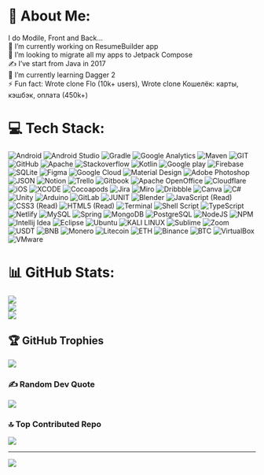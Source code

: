# 💫 About Me:
I do Modile, Front and Back...<br>
🔭 I’m currently working on ResumeBuilder app<br>
👯 I’m looking to migrate all my apps to Jetpack Compose<br>
✍️ I’ve start from Java in 2017<br>
🌱 I’m currently learning Dagger 2<br>
⚡ Fun fact: Wrote clone Flo (10k+ users), Wrote clone Кошелёк: карты, кэшбэк, оплата (450k+)

# 💻 Tech Stack:
![Android](https://img.shields.io/badge/Android-3DDC84?style=for-the-badge&logo=android&logoColor=white) ![Android Studio](https://img.shields.io/badge/Android_Studio-3DDC84?style=for-the-badge&logo=android-studio&logoColor=white) ![Gradle](https://img.shields.io/badge/gradle-02303A?style=for-the-badge&logo=gradle&logoColor=white) ![Google Analytics](https://img.shields.io/badge/Google%20Analytics-E37400?style=for-the-badge&logo=google%20analytics&logoColor=white) ![Maven](https://img.shields.io/badge/apache_maven-C71A36?style=for-the-badge&logo=apachemaven&logoColor=white) ![GIT](https://img.shields.io/badge/GIT-E44C30?style=for-the-badge&logo=git&logoColor=white) ![GitHub](https://img.shields.io/badge/GitHub-100000?style=for-the-badge&logo=github&logoColor=white) ![Apache](https://img.shields.io/badge/Apache-D22128?style=for-the-badge&logo=Apache&logoColor=white) ![Stackoverflow](https://img.shields.io/badge/Stack_Overflow-FE7A16?style=for-the-badge&logo=stack-overflow&logoColor=white) ![Kotlin](https://img.shields.io/badge/Kotlin-0095D5?&style=for-the-badge&logo=kotlin&logoColor=white) ![Google play](https://img.shields.io/badge/Google_Play-414141?style=for-the-badge&logo=google-play&logoColor=white) ![Firebase](https://img.shields.io/badge/firebase-ffca28?style=for-the-badge&logo=firebase&logoColor=black) ![SQLite](https://img.shields.io/badge/SQLite-07405E?style=for-the-badge&logo=sqlite&logoColor=white) ![Figma](https://img.shields.io/badge/Figma-F24E1E?style=for-the-badge&logo=figma&logoColor=white) ![Google Cloud](https://img.shields.io/badge/Google_Cloud-4285F4?style=for-the-badge&logo=google-cloud&logoColor=white) ![Material Design](https://img.shields.io/badge/material%20design-757575?style=for-the-badge&logo=material%20design&logoColor=white) ![Adobe Photoshop](https://img.shields.io/badge/adobephotoshop-%2331A8FF.svg?style=for-the-badge&logo=adobephotoshop&logoColor=white) ![JSON](https://img.shields.io/badge/json-5E5C5C?style=for-the-badge&logo=json&logoColor=white) ![Notion](https://img.shields.io/badge/Notion-000000?style=for-the-badge&logo=notion&logoColor=white) ![Trello](https://img.shields.io/badge/Trello-0052CC?style=for-the-badge&logo=trello&logoColor=white) ![Gitbook](https://img.shields.io/badge/GitBook-7B36ED?style=for-the-badge&logo=gitbook&logoColor=white) ![Apache OpenOffice](https://img.shields.io/badge/Apache_OpenOffice-0E85CD?style=for-the-badge&logo=ApacheOpenOffice&logoColor=white) ![Cloudflare](https://img.shields.io/badge/Cloudflare-F38020?style=for-the-badge&logo=Cloudflare&logoColor=white) ![iOS](https://img.shields.io/badge/iOS-000000?style=for-the-badge&logo=ios&logoColor=white) ![XCODE](https://img.shields.io/badge/Xcode-007ACC?style=for-the-badge&logo=Xcode&logoColor=white) ![Cocoapods](https://img.shields.io/badge/cocoapods-FA2A02?style=for-the-badge&logo=cocoapods&logoColor=white) ![Jira](https://img.shields.io/badge/Jira-0052CC?style=for-the-badge&logo=Jira&logoColor=white) ![Miro](https://img.shields.io/badge/Miro-F7C922?style=for-the-badge&logo=Miro&logoColor=050036) ![Dribbble](https://img.shields.io/badge/Dribbble-EA4C89?style=for-the-badge&logo=dribbble&logoColor=white) ![Canva](https://img.shields.io/badge/Canva-%2300C4CC.svg?style=for-the-badge&logo=Canva&logoColor=white) ![C#](https://img.shields.io/badge/C%23-239120?style=for-the-badge&logo=c-sharp&logoColor=white) ![Unity](https://img.shields.io/badge/Unity-100000?style=for-the-badge&logo=unity&logoColor=white) ![Arduino](https://img.shields.io/badge/Arduino-00979D?style=for-the-badge&logo=Arduino&logoColor=white) ![GitLab](https://img.shields.io/badge/GitLab-330F63?style=for-the-badge&logo=gitlab&logoColor=white) ![JUNIT](https://img.shields.io/badge/Junit5-25A162?style=for-the-badge&logo=junit5&logoColor=white) ![Blender](https://img.shields.io/badge/blender-%23F5792A.svg?style=for-the-badge&logo=blender&logoColor=white) ![JavaScript (Read)](https://img.shields.io/badge/javascript-%23323330.svg?style=for-the-badge&logo=javascript&logoColor=%23F7DF1E) ![CSS3 (Read)](https://img.shields.io/badge/css3-%231572B6.svg?style=for-the-badge&logo=css3&logoColor=white) ![HTML5 (Read)](https://img.shields.io/badge/html5-%23E34F26.svg?style=for-the-badge&logo=html5&logoColor=white) ![Terminal](https://img.shields.io/badge/windows%20terminal-4D4D4D?style=for-the-badge&logo=windows%20terminal&logoColor=white) ![Shell Script](https://img.shields.io/badge/shell_script-%23121011.svg?style=for-the-badge&logo=gnu-bash&logoColor=white) ![TypeScript](https://img.shields.io/badge/typescript-%23007ACC.svg?style=for-the-badge&logo=typescript&logoColor=white) ![Netlify](https://img.shields.io/badge/netlify-%23000000.svg?style=for-the-badge&logo=netlify&logoColor=#00C7B7) ![MySQL](https://img.shields.io/badge/MySQL-005C84?style=for-the-badge&logo=mysql&logoColor=white) ![Spring](https://img.shields.io/badge/Spring-6DB33F?style=for-the-badge&logo=spring&logoColor=white) ![MongoDB](https://img.shields.io/badge/MongoDB-%234ea94b.svg?style=for-the-badge&logo=mongodb&logoColor=white) ![PostgreSQL](https://img.shields.io/badge/PostgreSQL-316192?style=for-the-badge&logo=postgresql&logoColor=white) ![NodeJS](https://img.shields.io/badge/node.js-6DA55F?style=for-the-badge&logo=node.js&logoColor=white) ![NPM](https://img.shields.io/badge/NPM-%23000000.svg?style=for-the-badge&logo=npm&logoColor=white) ![Intellij Idea](https://img.shields.io/badge/IntelliJ_IDEA-000000.svg?style=for-the-badge&logo=intellij-idea&logoColor=white) ![Eclipse](https://img.shields.io/badge/Eclipse-2C2255?style=for-the-badge&logo=eclipse&logoColor=white) ![Ubuntu](https://img.shields.io/badge/Ubuntu-E95420?style=for-the-badge&logo=ubuntu&logoColor=white) ![KALI LINUX](https://img.shields.io/badge/Kali_Linux-557C94?style=for-the-badge&logo=kali-linux&logoColor=white) ![Sublime](https://img.shields.io/badge/sublime_text-%23575757.svg?&style=for-the-badge&logo=sublime-text&logoColor=important) ![Zoom](https://img.shields.io/badge/Zoom-2D8CFF?style=for-the-badge&logo=zoom&logoColor=white) ![USDT](https://img.shields.io/badge/tether-168363?style=for-the-badge&logo=tether&logoColor=white) ![BNB](https://tinyurl.com/mp2wu3xx) ![Monero](https://img.shields.io/badge/monero-FF6600?style=for-the-badge&logo=monero&logoColor=white) ![Litecoin](https://img.shields.io/badge/Litecoin-A6A9AA?style=for-the-badge&logo=Litecoin&logoColor=white) ![ETH](https://img.shields.io/badge/Ethereum-3C3C3D?style=for-the-badge&logo=Ethereum&logoColor=white) ![Binance](https://img.shields.io/badge/Binance-FCD535?style=for-the-badge&logo=binance&logoColor=white) ![BTC](https://img.shields.io/badge/Bitcoin-000000?style=for-the-badge&logo=bitcoin&logoColor=white) ![VirtualBox](https://img.shields.io/badge/VirtualBox-21416b?style=for-the-badge&logo=VirtualBox&logoColor=white) ![VMware](https://img.shields.io/badge/VMware-231f20?style=for-the-badge&logo=VMware&logoColor=white)

# 📊 GitHub Stats:
![](https://github-readme-stats.vercel.app/api/top-langs/?username=ubisofter&theme=dark)<br/>
![](https://github-readme-stats.vercel.app/api?username=ubisofter&theme=dark&hide_border=false&include_all_commits=false&count_private=false)<br/>
![](https://github-readme-streak-stats.herokuapp.com/?user=ubisofter&theme=dark&hide_border=false)<br/>

## 🏆 GitHub Trophies
![](https://github-profile-trophy.vercel.app/?username=ubisofter&theme=radical&no-frame=true&no-bg=true&margin-w=4)

### ✍️ Random Dev Quote
![](https://quotes-github-readme.vercel.app/api?type=horizontal&theme=radical)

### 🔝 Top Contributed Repo
![](https://github-contributor-stats.vercel.app/api?username=ubisofter&limit=5&theme=dark&combine_all_yearly_contributions=true)

---

[![](https://visitcount.itsvg.in/api?id=ubisofter&icon=5&color=0)](https://visitcount.itsvg.in)

